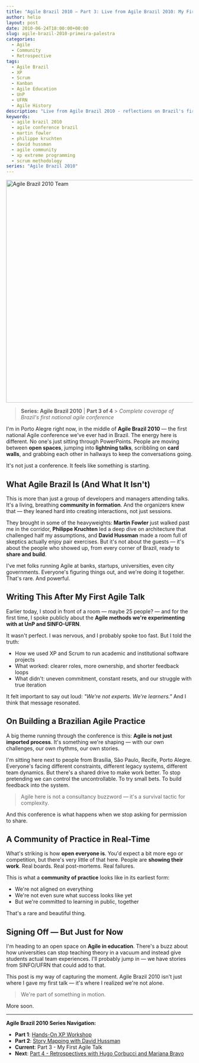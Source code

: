 ```yaml
---
title: "Agile Brazil 2010 – Part 3: Live from Agile Brazil 2010: My First Agile Talk"
author: helio
layout: post
date: 2010-06-24T18:00:00+00:00
slug: agile-brazil-2010-primeira-palestra
categories:
  - Agile
  - Community
  - Retrospective
tags:
  - Agile Brazil
  - XP
  - Scrum
  - Kanban
  - Agile Education
  - UnP
  - UFRN
  - Agile History
description: "Live from Agile Brazil 2010 - reflections on Brazil's first national agile conference, my first agile talk, and witnessing the birth of a community."
keywords:
  - agile brazil 2010
  - agile conference brazil
  - martin fowler
  - philippe kruchten
  - david hussman
  - agile community
  - xp extreme programming
  - scrum methodology
series: "Agile Brazil 2010"
---
```


[<img class="aligncenter size-full wp-image-210" src="/uploads/2010/06/agile-brazil-2010-team.jpg" alt="Agile Brazil 2010 Team" width="800" height="600" srcset="/uploads/2010/06/agile-brazil-2010-team.jpg 800w, /uploads/2010/06/agile-brazil-2010-team.jpg 600w" sizes="(max-width: 800px) 100vw, 800px" />][1]

> **Series: Agile Brazil 2010** | **Part 3 of 4** > _Complete coverage of Brazil's first national agile conference_

I'm in Porto Alegre right now, in the middle of **Agile Brazil 2010** — the first national Agile conference we've ever had in Brazil. The energy here is different. No one's just sitting through PowerPoints. People are moving between **open spaces**, jumping into **lightning talks**, scribbling on **card walls**, and grabbing each other in hallways to keep the conversations going.

It's not just a conference. It feels like something is starting.

## What Agile Brazil Is (And What It Isn't)

This is more than just a group of developers and managers attending talks. It's a living, breathing **community in formation**. And the organizers knew that — they leaned hard into creating interactions, not just sessions.

They brought in some of the heavyweights: **Martin Fowler** just walked past me in the corridor, **Philippe Kruchten** led a deep dive on architecture that challenged half my assumptions, and **David Hussman** made a room full of skeptics actually enjoy pair exercises. But it's not about the guests — it's about the people who showed up, from every corner of Brazil, ready to **share and build**.

I've met folks running Agile at banks, startups, universities, even city governments. Everyone's figuring things out, and we're doing it together. That's rare. And powerful.

## Writing This After My First Agile Talk

Earlier today, I stood in front of a room — maybe 25 people? — and for the first time, I spoke publicly about the **Agile methods we're experimenting with at UnP and SINFO-UFRN**.

It wasn't perfect. I was nervous, and I probably spoke too fast. But I told the truth:

- How we used XP and Scrum to run academic and institutional software projects
- What worked: clearer roles, more ownership, and shorter feedback loops
- What didn't: uneven commitment, constant resets, and our struggle with true iteration

It felt important to say out loud: _"We're not experts. We're learners."_ And I think that message resonated.

## On Building a Brazilian Agile Practice

A big theme running through the conference is this: **Agile is not just imported process**. It's something we're shaping — with our own challenges, our own rhythms, our own stories.

I'm sitting here next to people from Brasília, São Paulo, Recife, Porto Alegre. Everyone's facing different constraints, different legacy systems, different team dynamics. But there's a shared drive to make work better. To stop pretending we can control the uncontrollable. To try small bets. To build feedback into the system.

> Agile here is not a consultancy buzzword — it's a survival tactic for complexity.

And this conference is what happens when we stop asking for permission to share.

## A Community of Practice in Real-Time

What's striking is how **open everyone is**. You'd expect a bit more ego or competition, but there's very little of that here. People are **showing their work**. Real boards. Real post-mortems. Real failures.

This is what a **community of practice** looks like in its earliest form:

- We're not aligned on everything
- We're not even sure what success looks like yet
- But we're committed to learning in public, together

That's a rare and beautiful thing.

## Signing Off — But Just for Now

I'm heading to an open space on **Agile in education**. There's a buzz about how universities can stop teaching theory in a vacuum and instead give students actual team experiences. I'll probably jump in — we have stories from SINFO/UFRN that could add to that.

This post is my way of capturing the moment. Agile Brazil 2010 isn't just where I gave my first talk — it's where I realized we're not alone.

> We're part of something in motion.

More soon.

---

**Agile Brazil 2010 Series Navigation:**

- **Part 1**: [Hands-On XP Workshop](../2010-06-22-agile-brazil-2010-introducao-a-programacao-extrema-xp/)
- **Part 2**: [Story Mapping with David Hussman](../2010-06-23-agile-brazil-2010-user-story-map-hussman/)
- **Current**: Part 3 - My First Agile Talk
- **Next**: [Part 4 - Retrospectives with Hugo Corbucci and Mariana Bravo](../2010-06-25-agile-brazil-2010-retrospectives-corbucci-bravo/)

[1]: /uploads/2010/06/agile-brazil-2010-team.jpg
